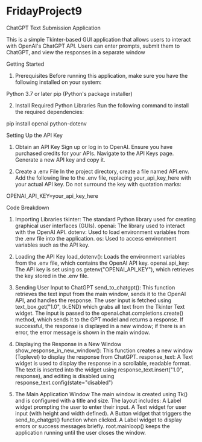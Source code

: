# FridayProject9

ChatGPT Text Submission Application

This is a simple Tkinter-based GUI application that allows users to interact with OpenAI's ChatGPT API. Users can enter prompts, submit them to ChatGPT, and view the responses in a separate window

Getting Started
1. Prerequisites
Before running this application, make sure you have the following installed on your system:

Python 3.7 or later
pip (Python's package installer)

2. Install Required Python Libraries
Run the following command to install the required dependencies:

pip install openai python-dotenv

Setting Up the API Key
1. Obtain an API Key
Sign up or log in to OpenAI.
Ensure you have purchased credits for your APIs.
Navigate to the API Keys page.
Generate a new API key and copy it.

2. Create a .env File
In the project directory, create a file named API.env.
Add the following line to the .env file, replacing your_api_key_here with your actual API key. Do not surround the key with quotation marks:

OPENAI_API_KEY=your_api_key_here

Code Breakdown
1. Importing Libraries
tkinter: The standard Python library used for creating graphical user interfaces (GUIs).
openai: The library used to interact with the OpenAI API.
dotenv: Used to load environment variables from the .env file into the application.
os: Used to access environment variables such as the API key.

2. Loading the API Key
load_dotenv(): Loads the environment variables from the .env file, which contains the OpenAI API key.
openai.api_key: The API key is set using os.getenv("OPENAI_API_KEY"), which retrieves the key stored in the .env file.

3. Sending User Input to ChatGPT
send_to_chatgpt(): This function retrieves the text input from the main window, sends it to the OpenAI API, and handles the response.
The user input is fetched using text_box.get("1.0", tk.END) which grabs all text from the Tkinter Text widget.
The input is passed to the openai.chat.completions.create() method, which sends it to the GPT model and returns a response.
If successful, the response is displayed in a new window; if there is an error, the error message is shown in the main window.

4. Displaying the Response in a New Window
show_response_in_new_window(): This function creates a new window (Toplevel) to display the response from ChatGPT.
response_text: A Text widget is used to display the response in a scrollable, readable format.
The text is inserted into the widget using response_text.insert("1.0", response), and editing is disabled using response_text.config(state="disabled")

5. The Main Application Window
The main window is created using Tk() and is configured with a title and size.
The layout includes:
A Label widget prompting the user to enter their input.
A Text widget for user input (with height and width defined).
A Button widget that triggers the send_to_chatgpt() function when clicked.
A Label widget to display errors or success messages briefly.
root.mainloop() keeps the application running until the user closes the window.